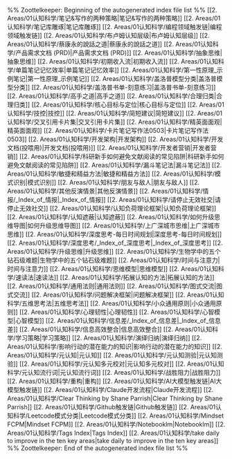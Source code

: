 %% Zoottelkeeper: Beginning of the autogenerated index file list  %%
 [[2. Areas/01认知科学/笔记&写作的两种策略|笔记&写作的两种策略]]
 [[2. Areas/01认知科学/笔记库雕琢|笔记库雕琢]]
 [[2. Areas/01认知科学/编程领域触发链|编程领域触发链]]
 [[2. Areas/01认知科学/布卢姆认知层级|布卢姆认知层级]]
 [[2. Areas/01认知科学/蔡康永的說話之道|蔡康永的說話之道]]
 [[2. Areas/01认知科学/产品需求文档 (PRD)|产品需求文档 (PRD)]]
 [[2. Areas/01认知科学/抽象思维|抽象思维]]
 [[2. Areas/01认知科学/初期收入流|初期收入流]]
 [[2. Areas/01认知科学/单篇笔记记忆效率|单篇笔记记忆效率]]
 [[2. Areas/01认知科学/第一性原理_示例笔记|第一性原理_示例笔记]]
 [[2. Areas/01认知科学/盖洛普模型分类|盖洛普模型分类]]
 [[2. Areas/01认知科学/盖洛普书单-刻意练习|盖洛普书单-刻意练习]]
 [[2. Areas/01认知科学/高手之道|高手之道]]
 [[2. Areas/01认知科学/合理归类|合理归类]]
 [[2. Areas/01认知科学/核心目标与定位|核心目标与定位]]
 [[2. Areas/01认知科学/技控|技控]]
 [[2. Areas/01认知科学/简短建议|简短建议]]
 [[2. Areas/01认知科学/交叉引用卡片集|交叉引用卡片集]]
 [[2. Areas/01认知科学/精英面面观|精英面面观]]
 [[2. Areas/01认知科学/卡片笔记写作法0503|卡片笔记写作法0503]]
 [[2. Areas/01认知科学/开发架构|开发架构]]
 [[2. Areas/01认知科学/开发文档(投喂用)|开发文档(投喂用)]]
 [[2. Areas/01认知科学/开发者营销|开发者营销]]
 [[2. Areas/01认知科学/科研新手如何避免文献阅读的常见陷阱|科研新手如何避免文献阅读的常见陷阱]]
 [[2. Areas/01认知科学/漏斗笔记法|漏斗笔记法]]
 [[2. Areas/01认知科学/敏捷和精益方法|敏捷和精益方法]]
 [[2. Areas/01认知科学/模式识别|模式识别]]
 [[2. Areas/01认知科学/朋友与敌人|朋友与敌人]]
 [[2. Areas/01认知科学/其他反演情景|其他反演情景]]
 [[2. Areas/01认知科学/情报/_Index_of_情报|_Index_of_情报]]
 [[2. Areas/01认知科学/请停止无效社交|请停止无效社交]]
 [[2. Areas/01认知科学/认知负荷理论框架|认知负荷理论框架]]
 [[2. Areas/01认知科学/认知遮蔽|认知遮蔽]]
 [[2. Areas/01认知科学/如何升级思维导图|如何升级思维导图]]
 [[2. Areas/01认知科学/上广深城市思维|上广深城市思维]]
 [[2. Areas/01认知科学/深度思考-每日时间规划|深度思考-每日时间规划]]
 [[2. Areas/01认知科学/深度思考/_Index_of_深度思考|_Index_of_深度思考]]
 [[2. Areas/01认知科学/升级思维|升级思维]]
 [[2. Areas/01认知科学/生物学中的五个钻石级难题|生物学中的五个钻石级难题]]
 [[2. Areas/01认知科学/时间与注意力|时间与注意力]]
 [[2. Areas/01认知科学/思维模型|思维模型]]
 [[2. Areas/01认知科学/速读法|速读法]]
 [[2. Areas/01认知科学/拓展认知的方法|拓展认知的方法]]
 [[2. Areas/01认知科学/通用法则|通用法则]]
 [[2. Areas/01认知科学/图式交流|图式交流]]
 [[2. Areas/01认知科学/问题解决框架|问题解决框架]]
 [[2. Areas/01认知科学/五维思考法|五维思考法]]
 [[2. Areas/01认知科学/小众通用原则|小众通用原则]]
 [[2. Areas/01认知科学/心理韧性|心理韧性]]
 [[2. Areas/01认知科学/心智模型|心智模型]]
 [[2. Areas/01认知科学/信息差/_Index_of_信息差|_Index_of_信息差]]
 [[2. Areas/01认知科学/信息高效整合|信息高效整合]]
 [[2. Areas/01认知科学/学习策略|学习策略]]
 [[2. Areas/01认知科学/演绎归纳|演绎归纳]]
 [[2. Areas/01认知科学/影响行动的潜在能力的知识|影响行动的潜在能力的知识]]
 [[2. Areas/01认知科学/元认知|元认知]]
 [[2. Areas/01认知科学/元认知测验|元认知测验]]
 [[2. Areas/01认知科学/元认知多元校对|元认知多元校对]]
 [[2. Areas/01认知科学/元认知流行词|元认知流行词]]
 [[2. Areas/01认知科学/战胜阻力|战胜阻力]]
 [[2. Areas/01认知科学/重构|重构]]
 [[2. Areas/01认知科学/AI大模型触发链|AI大模型触发链]]
 [[2. Areas/01认知科学/Claude开发流程|Claude开发流程]]
 [[2. Areas/01认知科学/Clear Thinking  by Shane Parrish|Clear Thinking  by Shane Parrish]]
 [[2. Areas/01认知科学/Github触发链|Github触发链]]
 [[2. Areas/01认知科学/Leetcode模式分类|Leetcode模式分类]]
 [[2. Areas/01认知科学/Mindset FCPM|Mindset FCPM]]
 [[2. Areas/01认知科学/Notebooklm|Notebooklm]]
 [[2. Areas/01认知科学/Tags Index|Tags Index]]
 [[2. Areas/01认知科学/take daily to improve in the ten key areas|take daily to improve in the ten key areas]]
%% Zoottelkeeper: End of the autogenerated index file list  %%
